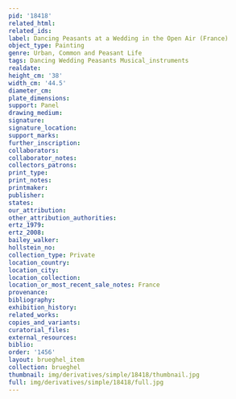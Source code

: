 ```yaml
---
pid: '18418'
related_html: 
related_ids: 
label: Dancing Peasants at a Wedding in the Open Air (France)
object_type: Painting
genre: Urban, Common and Peasant Life
tags: Dancing Wedding Peasants Musical_instruments
realdate: 
height_cm: '38'
width_cm: '44.5'
diameter_cm: 
plate_dimensions: 
support: Panel
drawing_medium: 
signature: 
signature_location: 
support_marks: 
further_inscription: 
collaborators: 
collaborator_notes: 
collectors_patrons: 
print_type: 
print_notes: 
printmaker: 
publisher: 
states: 
our_attribution: 
other_attribution_authorities: 
ertz_1979: 
ertz_2008: 
bailey_walker: 
hollstein_no: 
collection_type: Private
location_country: 
location_city: 
location_collection: 
location_or_most_recent_sale_notes: France
provenance: 
bibliography: 
exhibition_history: 
related_works: 
copies_and_variants: 
curatorial_files: 
external_resources: 
biblio: 
order: '1456'
layout: brueghel_item
collection: brueghel
thumbnail: img/derivatives/simple/18418/thumbnail.jpg
full: img/derivatives/simple/18418/full.jpg
---
```

